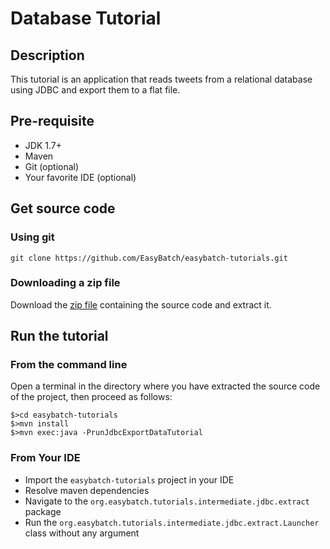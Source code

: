 # Database Tutorial

## Description

This tutorial is an application that reads tweets from a relational database using JDBC and export them to a flat file.

## Pre-requisite

* JDK 1.7+
* Maven
* Git (optional)
* Your favorite IDE (optional)

## Get source code

### Using git

`git clone https://github.com/EasyBatch/easybatch-tutorials.git`

### Downloading a zip file

Download the [zip file](https://github.com/EasyBatch/easybatch-tutorials/archive/master.zip) containing the source code and extract it.

## Run the tutorial

### From the command line

Open a terminal in the directory where you have extracted the source code of the project, then proceed as follows:

```
$>cd easybatch-tutorials
$>mvn install
$>mvn exec:java -PrunJdbcExportDataTutorial
```

### From Your IDE

* Import the `easybatch-tutorials` project in your IDE
* Resolve maven dependencies
* Navigate to the `org.easybatch.tutorials.intermediate.jdbc.extract` package
* Run the `org.easybatch.tutorials.intermediate.jdbc.extract.Launcher` class without any argument
